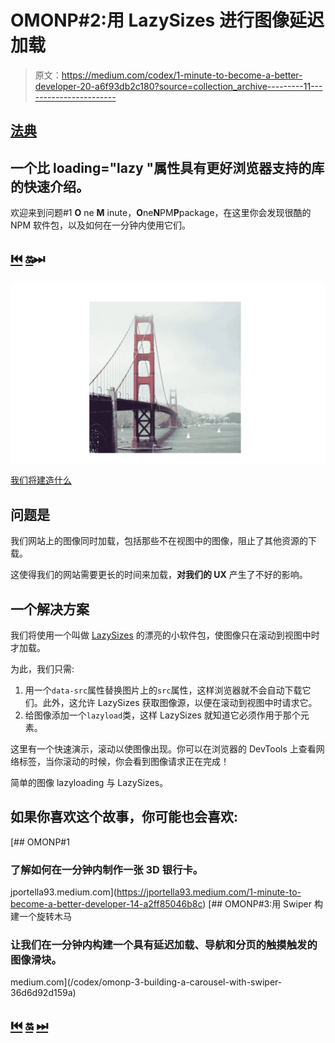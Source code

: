 # OMONP#2:用 LazySizes 进行图像延迟加载

> 原文：<https://medium.com/codex/1-minute-to-become-a-better-developer-20-a6f93db2c180?source=collection_archive---------11----------------------->

## [法典](http://medium.com/codex)

## 一个比 loading="lazy "属性具有更好浏览器支持的库的快速介绍。

欢迎来到问题#1 **O** ne **M** inute，**O**ne**N**PM**P**package，在这里你会发现很酷的 NPM 软件包，以及如何在一分钟内使用它们。

## [⏮️](https://jportella93.medium.com/1-minute-to-become-a-better-developer-14-a2ff85046b8c) [🔛](https://jportella93.medium.com/omonp-one-minute-one-npm-package-bea2c9c3636)⏭

![](img/f1e8ea84161550677cf05672a363549c.png)

[我们将建造什么](https://codepen.io/jportella93/pen/MWJYeLj)

## 问题是

我们网站上的图像同时加载，包括那些不在视图中的图像，阻止了其他资源的下载。

这使得我们的网站需要更长的时间来加载，**对我们的 UX** 产生了不好的影响。

## 一个解决方案

我们将使用一个叫做 [LazySizes](https://github.com/aFarkas/lazysizes) 的漂亮的小软件包，使图像只在滚动到视图中时才加载。

为此，我们只需:

1.  用一个`data-src`属性替换图片上的`src`属性，这样浏览器就不会自动下载它们。此外，这允许 LazySizes 获取图像源，以便在滚动到视图中时请求它。
2.  给图像添加一个`lazyload`类，这样 LazySizes 就知道它必须作用于那个元素。

这里有一个快速演示，滚动以使图像出现。你可以在浏览器的 DevTools 上查看网络标签，当你滚动的时候，你会看到图像请求正在完成！

简单的图像 lazyloading 与 LazySizes。

## 如果你喜欢这个故事，你可能也会喜欢:

[](https://jportella93.medium.com/1-minute-to-become-a-better-developer-14-a2ff85046b8c) [## OMONP#1

### 了解如何在一分钟内制作一张 3D 银行卡。

jportella93.medium.com](https://jportella93.medium.com/1-minute-to-become-a-better-developer-14-a2ff85046b8c) [](/codex/omonp-3-building-a-carousel-with-swiper-36d6d92d159a) [## OMONP#3:用 Swiper 构建一个旋转木马

### 让我们在一分钟内构建一个具有延迟加载、导航和分页的触摸触发的图像滑块。

medium.com](/codex/omonp-3-building-a-carousel-with-swiper-36d6d92d159a) 

## [⏮️](https://jportella93.medium.com/1-minute-to-become-a-better-developer-14-a2ff85046b8c) [🔛](https://jportella93.medium.com/omonp-one-minute-one-npm-package-bea2c9c3636) [⏭](/codex/omonp-3-building-a-carousel-with-swiper-36d6d92d159a)